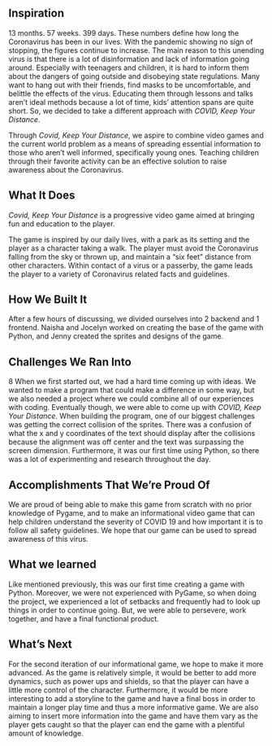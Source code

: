 ## **Inspiration**

13 months. 57 weeks. 399 days. These numbers define how long the Coronavirus has been in our lives. 
With the pandemic showing no sign of stopping, the figures continue to increase. The main reason to this unending virus is that there is a lot of disinformation and lack of information going around. 
Especially with teenagers and children, it is hard to inform them about the dangers of going outside and disobeying state regulations. Many want to hang out with their friends, find masks to be uncomfortable, and belittle the effects of the virus. 
Educating them through lessons and talks aren’t ideal methods because a lot of time, kids’ attention spans are quite short. So, we decided to take a different approach with *COVID, Keep Your Distance*.

Through *Covid, Keep Your Distance*, we aspire to combine video games and the current world problem as a means of spreading essential information to those who aren’t well informed, specifically young ones. 
Teaching children through their favorite activity can be an effective solution to raise awareness about the Coronavirus. 


## **What It Does**

*Covid, Keep Your Distance* is a progressive video game aimed at bringing fun and education to the player. 

The game is inspired by our daily lives, with a park as its setting and the player as a character taking a walk. 
The player must avoid the Coronavirus falling from the sky or thrown up, and maintain a “six feet” distance from other characters. Within contact of a virus or a passerby, the game leads the player to a variety of Coronavirus related facts and guidelines.

## **How We Built It**

After a few hours of discussing, we divided ourselves into 2 backend and 1 frontend. 
Naisha and Jocelyn worked on creating the base of the game with Python, and Jenny created the sprites and designs of the game.

## **Challenges We Ran Into**
8
When we first started out, we had a hard time coming up with ideas. We wanted to make a program that could make a difference in some way, but we also needed a project where we could combine all of our experiences with coding. Eventually though, we were able to come up with *COVID, Keep Your Distance*. When building the program, one of our biggest challenges was getting the correct collision of the sprites. There was a confusion of what the x and y coordinates of the text should display after the collisions because the alignment was off center and the text was surpassing the screen dimension. Furthermore, it was our first time using Python, so there was a lot of experimenting and research throughout the day.

## **Accomplishments That We’re Proud Of**
We are proud of being able to make this game from scratch with no prior knowledge of Pygame, and to make an informational video game that can help children understand the severity of COVID 19 and how important it is to follow all safety guidelines. We hope that our game can be used to spread awareness of this virus.

## **What we learned**
Like mentioned previously, this was our first time creating a game with Python. Moreover, we were not experienced with PyGame, so when doing the project, we experienced a lot of setbacks and frequently had to look up things in order to continue going. But, we were able to persevere, work together, and have a final functional product.

## **What’s Next**
For the second iteration of our informational game, we hope to make it more advanced. As the game is relatively simple, it would be better to add more dynamics, such as power ups and shields, so that the player can have a little more control of the character. 
Furthermore, it would be more interesting to add a storyline to the game and have a final boss in order to maintain a longer play time and thus a more informative game. 
We are also aiming to insert more information into the game and have them vary as the player gets caught so that the player can end the game with a plentiful amount of knowledge. 
